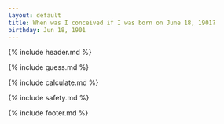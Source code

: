 ```yaml
---
layout: default
title: When was I conceived if I was born on June 18, 1901?
birthday: Jun 18, 1901
---
```


{% include header.md %}

{% include guess.md %}

{% include calculate.md %}

{% include safety.md %}

{% include footer.md %}



